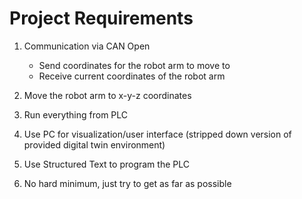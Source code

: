 # Project Requirements

1. Communication via CAN Open
    - Send coordinates for the robot arm to move to
    - Receive current coordinates of the robot arm

2. Move the robot arm to x-y-z coordinates

3. Run everything from PLC

4. Use PC for visualization/user interface (stripped down version of provided digital twin environment)

5. Use Structured Text to program the PLC

6. No hard minimum, just try to get as far as possible
